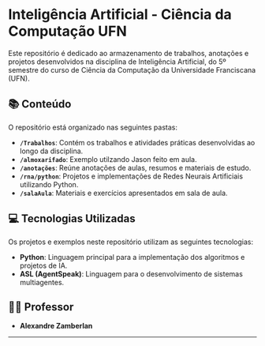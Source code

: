 # Inteligência Artificial - Ciência da Computação UFN

Este repositório é dedicado ao armazenamento de trabalhos, anotações e projetos desenvolvidos na disciplina de Inteligência Artificial, do 5º semestre do curso de Ciência da Computação da Universidade Franciscana (UFN).

## 📚 Conteúdo

O repositório está organizado nas seguintes pastas:

* **`/Trabalhos`**: Contém os trabalhos e atividades práticas desenvolvidas ao longo da disciplina.
* **`/almoxarifado`**: Exemplo utilzando Jason feito em aula.
* **`/anotações`**: Reúne anotações de aulas, resumos e materiais de estudo.
* **`/rna/python`**: Projetos e implementações de Redes Neurais Artificiais utilizando Python.
* **`/salaAula`**: Materiais e exercícios apresentados em sala de aula.

## 💻 Tecnologias Utilizadas

Os projetos e exemplos neste repositório utilizam as seguintes tecnologias:

* **Python**: Linguagem principal para a implementação dos algoritmos e projetos de IA.
* **ASL (AgentSpeak)**: Linguagem para o desenvolvimento de sistemas multiagentes.

## 🧑‍🏫 Professor

* **Alexandre Zamberlan**

---
